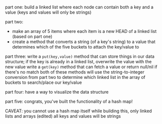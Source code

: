 part one:
build a linked list where each node can contain both a key and a value (keys and values will only be strings)

part two:
- make an array of 5 items where each item is a new HEAD of a linked list (based on part one)
- create a method that converts a string (of a key's string) to a value that determines which of the five buckets to attach the key/value to

part three:
write a `put(key,value)` method that can store things in our data structure; if the key is already in a linked list,  overwrite the value with the new value
write a `get(key)` method that can fetch a value or return null/nil if there's no match
both of these methods will use the string-to-integer conversion from part two to determine which linked list in the array of buckets to search/place our key/value

part four:
have a way to visualize the data structure

part five:
congrats, you've built the functionality of a hash map!

CAVEAT: you cannot use a hash map itself while building this, only linked lists and arrays (edited)
all keys and values will be strings